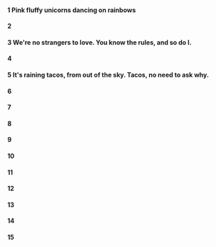 #### 1 Pink fluffy unicorns dancing on rainbows
#### 2
#### 3 We're no strangers to love. You know the rules, and so do I.
#### 4
#### 5 It's raining tacos, from out of the sky. Tacos, no need to ask why.
#### 6
#### 7
#### 8
#### 9
#### 10
#### 11
#### 12
#### 13
#### 14
#### 15
